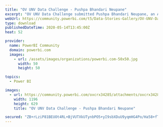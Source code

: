 ```yaml
---
title: "OV UNV Data Challenge - Pushpa Bhandari Neupane"
excerpt: "OV UNV Data Challenge submitted Pushpa Bhandari Neupane, an Accountant and Newbie to PowerBI ."
webUrl: https://community.powerbi.com/t5/Data-Stories-Gallery/OV-UNV-Data-Challenge-Pushpa-Bhandari-Neupane/m-p/1090368
type: download
publishedDateTime: 2020-05-14T13:45:00Z
heat: 52

provider:
  name: PowerBI Community
  domain: powerbi.com
  images:
    - url: /assets/images/organizations/powerbi.com-50x50.jpg
      width: 50
      height: 50

topics:
  - Power BI

images:
  - url: https://community.powerbi.com/oxcrx34285/attachments/oxcrx34285/DataStoriesGallery/3948/1/OV%20UNV%20Data%20Challenge%20-%20Pushpa%20Bhandari%20Neupane.JPG
    width: 1196
    height: 629
    title: "OV UNV Data Challenge - Pushpa Bhandari Neupane"

secured: "ZB+rLziP81BEUOt4RL+BjVUTXkUTynbPO5+yI9sbXDuU9yqmHG4Po/Ha58+fTMaTB2+A5vtg5puTcCek/Nh7e1H1XNC1F5CeAAw3DByLK776kKUGy6XzER0OUkvcmBkNf1yvqhE9hheFoylyaB0zEnh1S5mCq2V/TejJNcn+JdQL0WOYoLkPjIG2furQrWpMphs4upm3hQwkXpdOD7LZeUZpWV1xM8jRtvk5ExrteDIBRJYgtOF0iBN9chcKuGiJGOsCzWEyIxLjkppqsDtVshWhOYlwlRpzi45cJ2W+EZ3ft2LDdgxhkTDQjhWSzdNKFHhPFp1pV9cfcHvErwGKirZWQne/MBFsrZFO118ErYQr67Dust2oWcsJbnwOcKC2;bagptmi/At0ipyynSkbvtw=="
---
```


